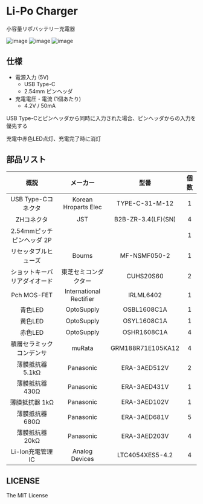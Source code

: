 # Li-Po Charger

小容量リポバッテリー充電器

![image](https://user-images.githubusercontent.com/43885603/190899080-a6e1c2f3-251b-4985-8e84-c6b6da4ff086.jpg)
![image](https://user-images.githubusercontent.com/43885603/190923597-9e88adc2-8b5b-4aec-8b75-d583842229f1.png)
![image](https://user-images.githubusercontent.com/43885603/193493889-5c4989bf-8b9a-470f-b093-cd1929a2a47c.png)

## 仕様

- 電源入力 (5V)
    - USB Type-C
    - 2.54mm ピンヘッダ
- 充電電圧・電流 (1個あたり)
    - 4.2V / 50mA

USB Type-Cとピンヘッダから同時に入力された場合、ピンヘッダからの入力を優先する

充電中赤色LED点灯、充電完了時に消灯

## 部品リスト

|概説|メーカー|型番|個数|
|:-:|:-:|:-:|:-:|
|USB Type-Cコネクタ|Korean Hroparts Elec|TYPE-C-31-M-12|1|
|ZHコネクタ|JST|B2B-ZR-3.4(LF)(SN)|4|
|2.54mmピッチ ピンヘッダ 2P|||1|
|リセッタブルヒューズ|Bourns|MF-NSMF050-2|1|
|ショットキーバリアダイオード|東芝セミコンダクター|CUHS20S60|2|
|Pch MOS-FET|International Rectifier|IRLML6402|1|
|青色LED|OptoSupply|OSBL1608C1A|1|
|黄色LED|OptoSupply|OSYL1608C1A|1|
|赤色LED|OptoSupply|OSHR1608C1A|4|
|積層セラミックコンデンサ|muRata|GRM188R71E105KA12|4|
|薄膜抵抗器 5.1kΩ|Panasonic|ERA-3AED512V|2|
|薄膜抵抗器 430Ω|Panasonic|ERA-3AED431V|1|
|薄膜抵抗器 1kΩ|Panasonic|ERA-3AED102V|1|
|薄膜抵抗器 680Ω|Panasonic|ERA-3AED681V|5|
|薄膜抵抗器 20kΩ|Panasonic|ERA-3AED203V|4|
|Li-Ion充電管理IC|Analog Devices|LTC4054XES5-4.2|4|

## LICENSE

The MIT License
